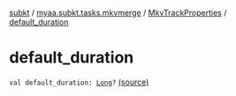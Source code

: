 [subkt](../../index.md) / [myaa.subkt.tasks.mkvmerge](../index.md) / [MkvTrackProperties](index.md) / [default_duration](./default_duration.md)

# default_duration

`val default_duration: `[`Long`](https://kotlinlang.org/api/latest/jvm/stdlib/kotlin/-long/index.html)`?` [(source)](https://github.com/Myaamori/SubKt/blob/0.1.8/src/main/kotlin/myaa/subkt/tasks/mkvmerge/mkvmerge.kt#L85)